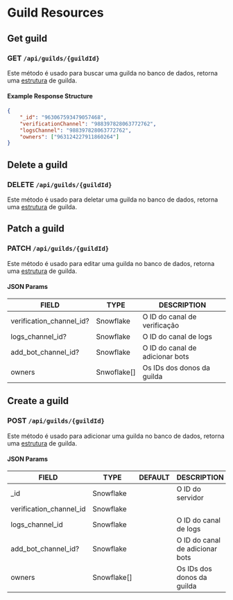 # Guild Resources

## Get guild

### GET `/api/guilds/{guildId}`

Este método é usado para buscar uma guilda no banco de dados, retorna uma [estrutura](https://github.com/Simo-Workspace/Botlist-Api/blob/main/src/typings/index.d.ts#L7) de guilda.

#### Example Response Structure

```json
{
    "_id": "963067593479057468",
    "verificationChannel": "988397828063772762",
    "logsChannel": "988397828063772762",
    "owners": ["963124227911860264"]
}
```

## Delete a guild

### DELETE `/api/guilds/{guildId}`

Este método é usado para deletar uma guilda no banco de dados, retorna uma [estrutura](https://github.com/Simo-Workspace/Botlist-Api/blob/main/src/typings/index.d.ts#L7) de guilda.

## Patch a guild

### PATCH `/api/guilds/{guildId}`

Este método é usado para editar uma guilda no banco de dados, retorna uma [estrutura](https://github.com/Simo-Workspace/Botlist-Api/blob/main/src/typings/index.d.ts#L7) de guilda.

#### JSON Params

| FIELD                    | TYPE        | DESCRIPTION                     |
| ------------------------ | ----------- | ------------------------------- |
| verification_channel_id? | Snowflake   | O ID do canal de verificação    |
| logs_channel_id?         | Snowflake   | O ID do canal de logs           |
| add_bot_channel_id?      | Snowflake   | O ID do canal de adicionar bots |
| owners                   | Snwoflake[] | Os IDs dos donos da guilda      |

## Create a guild

### POST `/api/guilds/{guildId}`

Este método é usado para adicionar uma guilda no banco de dados, retorna uma [estrutura](https://github.com/Simo-Workspace/Botlist-Api/blob/main/src/typings/index.d.ts#L7) de guilda.

#### JSON Params

| FIELD                   | TYPE        | DEFAULT | DESCRIPTION                     |
| ----------------------- | ----------- | ------- | ------------------------------- |
| \_id                    | Snowflake   |         | O ID do servidor                |
| verification_channel_id | Snowflake   |         |                                 |
| logs_channel_id         | Snowflake   |         | O ID do canal de logs           |
| add_bot_channel_id?     | Snowflake   |         | O ID do canal de adicionar bots |
| owners                  | Snowflake[] |         | Os IDs dos donos da guilda      |
